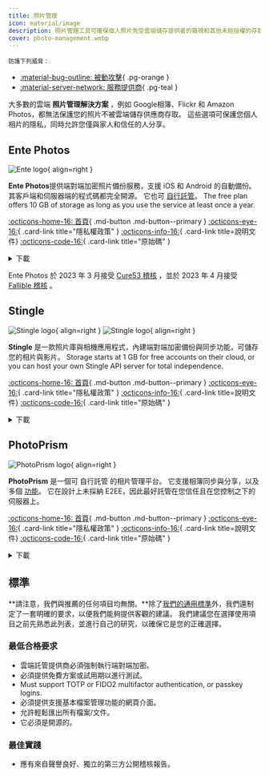 ```yaml
---
title: 照片管理
icon: material/image
description: 照片管理工具可確保個人照片免受雲端儲存提供者的窺視和其他未經授權的存取。
cover: photo-management.webp
---
```


<small>防護下列威脅：</small>

- [:material-bug-outline: 被動攻擊](basics/common-threats.md#security-and-privacy){ .pg-orange }
- [:material-server-network: 服務提供商](basics/common-threats.md#privacy-from-service-providers){ .pg-teal }

大多數的雲端 **照片管理解決方案** ，例如 Google相簿、Flickr 和 Amazon Photos，都無法保護您的照片不被雲端儲存供應商存取。 這些選項可保護您個人相片的隱私，同時允許您僅與家人和信任的人分享。

## Ente Photos

<div class="admonition recommendation" markdown>

![Ente logo](assets/img/photo-management/ente.svg){ align=right }

**Ente Photos**提供端對端加密照片備份服務，支援 iOS 和 Android 的自動備份。 其客戶端和伺服器端的程式碼都完全開源。 它也可 [自行託管](https://github.com/ente-io/ente/tree/main/server#self-hosting)。 The free plan offers 10 GB of storage as long as you use the service at least once a year.

[:octicons-home-16: 首頁](https://ente.io){ .md-button .md-button--primary }
[:octicons-eye-16:](https://ente.io/privacy){ .card-link title="隱私權政策" }
[:octicons-info-16:](https://ente.io/faq){ .card-link title=說明文件}
[:octicons-code-16:](https://github.com/ente-io/ente){ .card-link title="原始碼" }

<details class="downloads" markdown>
<summary>下載</summary>

- [:simple-googleplay: Google Play](https://play.google.com/store/apps/details?id=io.ente.photos)
- [:simple-android: Android](https://ente.io/download)
- [:simple-appstore: App Store](https://apps.apple.com/app/id1542026904)
- [:simple-github: GitHub](https://github.com/ente-io/ente/releases?q=photos)
- [:fontawesome-brands-windows: Windows](https://ente.io/download)
- [:simple-apple: macOS](https://ente.io/download)
- [:simple-linux: Linux](https://ente.io/download)
- [:octicons-globe-16: 網頁版](https://web.ente.io)

</details>

</div>

Ente Photos 於 2023 年 3 月接受 [Cure53 稽核](https://ente.io/blog/cryptography-audit) ，並於 2023 年 4 月接受 [Fallible 稽核](https://ente.io/reports/Fallible-Audit-Report-19-04-2023.pdf) 。

## Stingle

<div class="admonition recommendation" markdown>

![Stingle logo](assets/img/photo-management/stingle.png#only-light){ align=right }
![Stingle logo](assets/img/photo-management/stingle-dark.png#only-dark){ align=right }

**Stingle** 是一款照片庫與相機應用程式，內建端對端加密備份與同步功能，可儲存您的相片與影片。 Storage starts at 1 GB for free accounts on their cloud, or you can host your own Stingle API server for total independence.

[:octicons-home-16: 首頁](https://stingle.org){ .md-button .md-button--primary }
[:octicons-eye-16:](https://stingle.org/privacy){ .card-link title="隱私權政策" }
[:octicons-info-16:](https://stingle.org/faq){ .card-link title=說明文件}
[:octicons-code-16:](https://github.com/stingle){ .card-link title="原始碼" }

<details class="downloads" markdown>
<summary>下載</summary>

- [:simple-googleplay: Google Play](https://play.google.com/store/apps/details?id=org.stingle.photos)
- [:simple-android: Android](https://f-droid.org/en/packages/org.stingle.photos)
- [:simple-appstore: App Store](https://apps.apple.com/app/id1582535448)
- [:simple-github: GitHub](https://github.com/stingle/stingle-photos-android/releases)

</details>

</div>

## PhotoPrism

<div class="admonition recommendation" markdown>

![PhotoPrism logo](assets/img/photo-management/photoprism.svg){ align=right }

**PhotoPrism** 是一個可 自行託管 的相片管理平台。 它支援相簿同步與分享，以及多個 [功能](https://photoprism.app/features)。 它在設計上未採納 E2EE，因此最好託管在您信任且在您控制之下的伺服器上。

[:octicons-home-16: 首頁](https://photoprism.app){ .md-button .md-button--primary }
[:octicons-eye-16:](https://photoprism.app/privacy){ .card-link title="隱私權政策" }
[:octicons-info-16:](https://photoprism.app/kb){ .card-link title=說明文件}
[:octicons-code-16:](https://github.com/photoprism){ .card-link title="原始碼" }

<details class="downloads" markdown>
<summary>下載</summary>

- [:simple-github: GitHub](https://github.com/photoprism)

</details>

</div>

## 標準

\*\*請注意，我們與推薦的任何項目均無關。\*\*除了[我們的通用標準](about/criteria.md)外，我們還制定了一套明確的要求，以便我們能夠提供客觀的建議。 我們建議您在選擇使用項目之前先熟悉此列表，並進行自己的研究，以確保它是您的正確選擇。

### 最低合格要求

- 雲端託管提供商必須強制執行端對端加密。
- 必須提供免費方案或試用期以進行測試。
- Must support TOTP or FIDO2 multifactor authentication, or passkey logins.
- 必須提供支援基本檔案管理功能的網頁介面。
- 允許輕鬆匯出所有檔案/文件。
- 它必須是開源的。

### 最佳實踐

- 應有來自聲譽良好、獨立的第三方公開稽核報告。
